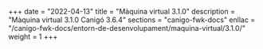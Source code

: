 +++
date        = "2022-04-13"
title       = "Màquina virtual 3.1.0"
description = "Màquina virtual 3.1.0 Canigó 3.6.4"
sections    = "canigo-fwk-docs"
enllac		= "/canigo-fwk-docs/entorn-de-desenvolupament/maquina-virtual/3.1.0/"
weight		= 1
+++
